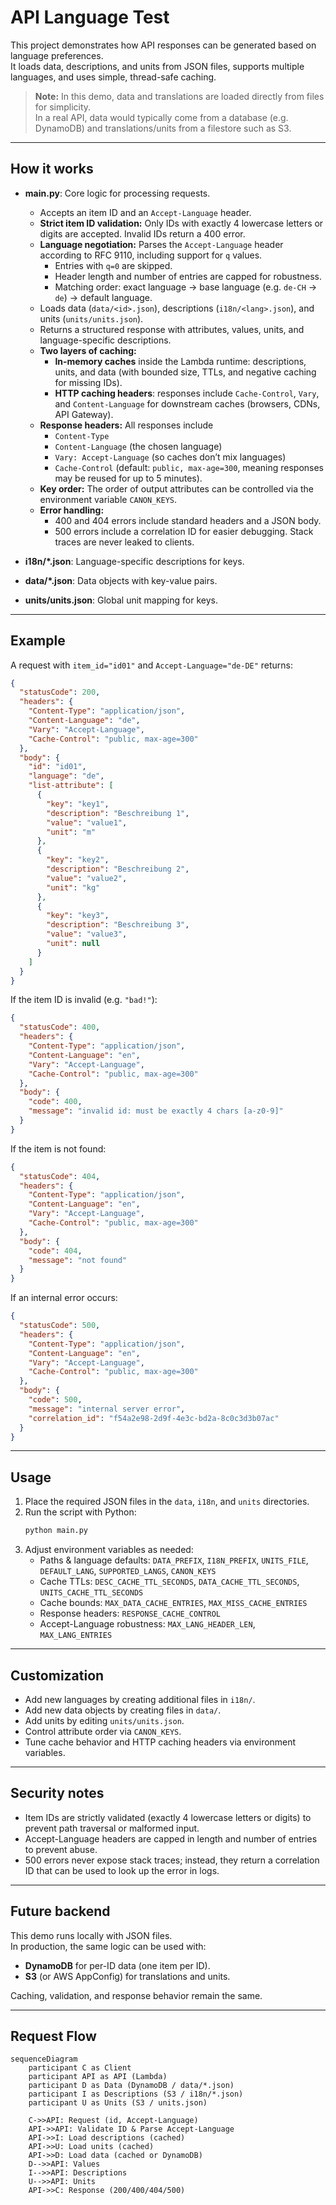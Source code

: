 # API Language Test

This project demonstrates how API responses can be generated based on language preferences.  
It loads data, descriptions, and units from JSON files, supports multiple languages, and uses simple, thread-safe caching.

> **Note:** In this demo, data and translations are loaded directly from files for simplicity.  
> In a real API, data would typically come from a database (e.g. DynamoDB) and translations/units from a filestore such as S3.

---

## How it works

- **main.py**: Core logic for processing requests.
  - Accepts an item ID and an `Accept-Language` header.
  - **Strict item ID validation:** Only IDs with exactly 4 lowercase letters or digits are accepted. Invalid IDs return a 400 error.
  - **Language negotiation:** Parses the `Accept-Language` header according to RFC 9110, including support for `q` values.  
    - Entries with `q=0` are skipped.  
    - Header length and number of entries are capped for robustness.  
    - Matching order: exact language → base language (e.g. `de-CH` → `de`) → default language.
  - Loads data (`data/<id>.json`), descriptions (`i18n/<lang>.json`), and units (`units/units.json`).
  - Returns a structured response with attributes, values, units, and language-specific descriptions.
  - **Two layers of caching:**
    - **In-memory caches** inside the Lambda runtime: descriptions, units, and data (with bounded size, TTLs, and negative caching for missing IDs).
    - **HTTP caching headers**: responses include `Cache-Control`, `Vary`, and `Content-Language` for downstream caches (browsers, CDNs, API Gateway).
  - **Response headers:** All responses include  
    - `Content-Type`  
    - `Content-Language` (the chosen language)  
    - `Vary: Accept-Language` (so caches don’t mix languages)  
    - `Cache-Control` (default: `public, max-age=300`, meaning responses may be reused for up to 5 minutes).
  - **Key order:** The order of output attributes can be controlled via the environment variable `CANON_KEYS`.
  - **Error handling:**  
    - 400 and 404 errors include standard headers and a JSON body.  
    - 500 errors include a correlation ID for easier debugging. Stack traces are never leaked to clients.

- **i18n/*.json**: Language-specific descriptions for keys.
- **data/*.json**: Data objects with key-value pairs.
- **units/units.json**: Global unit mapping for keys.

---

## Example

A request with `item_id="id01"` and `Accept-Language="de-DE"` returns:

```json
{
  "statusCode": 200,
  "headers": {
    "Content-Type": "application/json",
    "Content-Language": "de",
    "Vary": "Accept-Language",
    "Cache-Control": "public, max-age=300"
  },
  "body": {
    "id": "id01",
    "language": "de",
    "list-attribute": [
      {
        "key": "key1",
        "description": "Beschreibung 1",
        "value": "value1",
        "unit": "m"
      },
      {
        "key": "key2",
        "description": "Beschreibung 2",
        "value": "value2",
        "unit": "kg"
      },
      {
        "key": "key3",
        "description": "Beschreibung 3",
        "value": "value3",
        "unit": null
      }
    ]
  }
}
```

If the item ID is invalid (e.g. `"bad!"`):

```json
{
  "statusCode": 400,
  "headers": {
    "Content-Type": "application/json",
    "Content-Language": "en",
    "Vary": "Accept-Language",
    "Cache-Control": "public, max-age=300"
  },
  "body": {
    "code": 400,
    "message": "invalid id: must be exactly 4 chars [a-z0-9]"
  }
}
```

If the item is not found:

```json
{
  "statusCode": 404,
  "headers": {
    "Content-Type": "application/json",
    "Content-Language": "en",
    "Vary": "Accept-Language",
    "Cache-Control": "public, max-age=300"
  },
  "body": {
    "code": 404,
    "message": "not found"
  }
}
```

If an internal error occurs:

```json
{
  "statusCode": 500,
  "headers": {
    "Content-Type": "application/json",
    "Content-Language": "en",
    "Vary": "Accept-Language",
    "Cache-Control": "public, max-age=300"
  },
  "body": {
    "code": 500,
    "message": "internal server error",
    "correlation_id": "f54a2e98-2d9f-4e3c-bd2a-8c0c3d3b07ac"
  }
}
```

---

## Usage

1. Place the required JSON files in the `data`, `i18n`, and `units` directories.
2. Run the script with Python:
   ```bash
   python main.py
   ```
3. Adjust environment variables as needed:
   - Paths & language defaults: `DATA_PREFIX`, `I18N_PREFIX`, `UNITS_FILE`, `DEFAULT_LANG`, `SUPPORTED_LANGS`, `CANON_KEYS`
   - Cache TTLs: `DESC_CACHE_TTL_SECONDS`, `DATA_CACHE_TTL_SECONDS`, `UNITS_CACHE_TTL_SECONDS`
   - Cache bounds: `MAX_DATA_CACHE_ENTRIES`, `MAX_MISS_CACHE_ENTRIES`
   - Response headers: `RESPONSE_CACHE_CONTROL`
   - Accept-Language robustness: `MAX_LANG_HEADER_LEN`, `MAX_LANG_ENTRIES`

---

## Customization

- Add new languages by creating additional files in `i18n/`.
- Add new data objects by creating files in `data/`.
- Add units by editing `units/units.json`.
- Control attribute order via `CANON_KEYS`.
- Tune cache behavior and HTTP caching headers via environment variables.

---

## Security notes

- Item IDs are strictly validated (exactly 4 lowercase letters or digits) to prevent path traversal or malformed input.
- Accept-Language headers are capped in length and number of entries to prevent abuse.
- 500 errors never expose stack traces; instead, they return a correlation ID that can be used to look up the error in logs.

---

## Future backend

This demo runs locally with JSON files.  
In production, the same logic can be used with:
- **DynamoDB** for per-ID data (one item per ID).  
- **S3** (or AWS AppConfig) for translations and units.  

Caching, validation, and response behavior remain the same.


---

## Request Flow

```mermaid
sequenceDiagram
    participant C as Client
    participant API as API (Lambda)
    participant D as Data (DynamoDB / data/*.json)
    participant I as Descriptions (S3 / i18n/*.json)
    participant U as Units (S3 / units.json)

    C->>API: Request (id, Accept-Language)
    API->>API: Validate ID & Parse Accept-Language
    API->>I: Load descriptions (cached)
    API->>U: Load units (cached)
    API->>D: Load data (cached or DynamoDB)
    D-->>API: Values
    I-->>API: Descriptions
    U-->>API: Units
    API->>C: Response (200/400/404/500)
```

